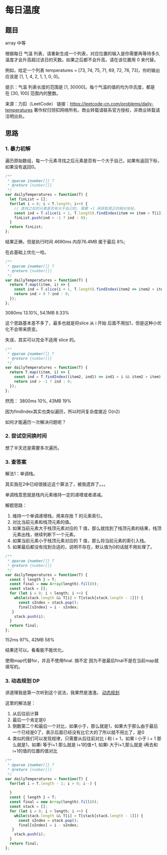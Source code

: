 # 每日温度

## 题目

array 中等

根据每日 气温 列表，请重新生成一个列表，对应位置的输入是你需要再等待多久温度才会升高超过该日的天数。如果之后都不会升高，请在该位置用 0 来代替。

例如，给定一个列表 temperatures = [73, 74, 75, 71, 69, 72, 76, 73]，你的输出应该是 [1, 1, 4, 2, 1, 1, 0, 0]。

提示：气温 列表长度的范围是 [1, 30000]。每个气温的值的均为华氏度，都是在 [30, 100] 范围内的整数。

来源：力扣（LeetCode）
链接：https://leetcode-cn.com/problems/daily-temperatures
著作权归领扣网络所有。商业转载请联系官方授权，非商业转载请注明出处。


## 思路

### 1. 暴力初解

遍历原始数组，每一个元素寻找之后元素是否有一个大于自己，如果有返回下标，如果没有返回0。

```javascript
/**
 * @param {number[]} T
 * @return {number[]}
 */
var dailyTemperatures = function(T) {
  let finList = [];
  for(let i = 0; i < T.length; i++) {
    // 查找之后的元素是否有大于自己的, 需要 +1 来获取真正的相对坐标。
    const ind = T.slice(i + 1, T.length).findIndex(item => item > T[i]) + 1;
    finList.push(ind > -1 ? ind : 0);
  }
  return finList;
};
```

结果正确，但是执行时间 4690ms 内存76.4MB 属于最后 8%;


在此基础上优化一哈。

```javascript
/**
 * @param {number[]} T
 * @return {number[]}
 */
var dailyTemperatures = function(T) {
  return T.map((item, i) => {
    const ind = T.slice(i + 1, T.length).findIndex(item2 => item2 > item) + 1;
    return ind > 0 ? ind : 0;
  });
};
```

3080ms 13.10%,  54.1MB 8.33%

这个思路基本差不多了，最多也就是将slice 从 i 开始 后面不用加1，但是这种小优化不会带来质变。

失误，其实可以完全不适用 slice 的。

```javascript
/**
 * @param {number[]} T
 * @return {number[]}
 */
var dailyTemperatures = function(T) {
  return T.map((item, i) => {
    const ind = T.findIndex((item2, ind1) => ind1 > i && item2 > item) - i; // 这里是绝对值 需要减去 i
    return ind > -1 ? ind : 0;
  });
};
```

然而： 3800ms 10%, 43MB 19%

因为findIndex其实也类似遍历，所以时间复杂度接近 O(n2)

如何才能遍历一次解决问题呢？

### 2. 尝试空间换时间

想了半天还是需要多次遍历。

### 3. 查答案

解法1：单调栈。 

其实我在2中已经很接近这个算法了，被我遗弃了。。。

单调栈意思就是栈内元素维持一定的递增或者递减。

解题思路：

1. 维持一个单调递增栈，用来存放 T 的元素索引。
2. 对比当前元素和栈顶元素的值。
3. 如果当前元素大于栈顶元素对应的 T 值，那么就找到了栈顶元素的结果，栈顶元素出栈，继续判断下一个元素。
4. 如果当前元素小于栈顶元素对应的 T 值，那么将当前元素的索引入栈。
5. 如果最后都没有找到合适的，说明不存在，默认值为0的话就不用处理了。


```javascript
/**
 * @param {number[]} T
 * @return {number[]}
 */
var dailyTemperatures = function(T) {
  const { length } = T;
  const final = new Array(length).fill(0);
  const stack = [];
  for (let i = 0; i < length; i ++) {
    while(stack.length && T[i] > T[stack[stack.length - 1]]) {
      const sIndex = stack.pop();
      final[sIndex] = i - sIndex;
   }
    stack.push(i);
  }
  return final;
};
```

152ms 97%, 42MB 58%

结果还可以。看看能不能优化。

使用map代替for，并且不使用final. 搞不定 因为不是最后final不是在当前map就填写的。

### 3. 动态规划 DP

讲道理我是第一次听到这个说法，我果然是渣渣。 [动态规划](https://www.zhihu.com/question/23995189)

这里的解法是：

1. 从后往前计算
2. 最后一个肯定是0
3. 倒数第二个和最后一个对比，如果小于，那么就是1，如果大于那么由于最后一个已经是0了，表示后面已经没有比它大的了所以就不用比了，是0
4. 类似的我们可以发现规律，只需要从后往前对比 i 和 i + 1，如果 i 小于 i + 1 那么就是1，如果i 等于i+1 那么就是 i+1的值+1, 如果i 大于i+1,那么就是 i再去和i+1的值的位置的值对比

```javascript
/**
 * @param {number[]} T
 * @return {number[]}
 */
var dailyTemperatures = function(T) {
  for(let i = T.length - 1; i > 0; i--) {
    
  }
  const { length } = T;
  const final = new Array(length).fill(0);
  const stack = [];
  for (let i = 0; i < length; i ++) {
    while(stack.length && T[i] > T[stack[stack.length - 1]]) {
      const sIndex = stack.pop();
      final[sIndex] = i - sIndex;
   }
    stack.push(i);
  }
  return final;
};
```



